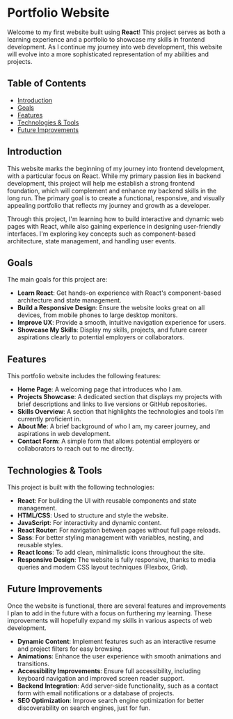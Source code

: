 # Portfolio Website

Welcome to my first website built using **React**! This project serves as both a learning experience and a portfolio to showcase my skills in frontend development. As I continue my journey into web development, this website will evolve into a more sophisticated representation of my abilities and projects.

## Table of Contents
- [Introduction](#introduction)
- [Goals](#goals)
- [Features](#features)
- [Technologies & Tools](#technologies-tools)
- [Future Improvements](#future-improvements)

## Introduction

This website marks the beginning of my journey into frontend development, with a particular focus on React. While my primary passion lies in backend development, this project will help me establish a strong frontend foundation, which will complement and enhance my backend skills in the long run. The primary goal is to create a functional, responsive, and visually appealing portfolio that reflects my journey and growth as a developer.

Through this project, I'm learning how to build interactive and dynamic web pages with React, while also gaining experience in designing user-friendly interfaces. I'm exploring key concepts such as component-based architecture, state management, and handling user events.

## Goals

The main goals for this project are:

- **Learn React**: Get hands-on experience with React's component-based architecture and state management.
- **Build a Responsive Design**: Ensure the website looks great on all devices, from mobile phones to large desktop monitors.
- **Improve UX**: Provide a smooth, intuitive navigation experience for users.
- **Showcase My Skills**: Display my skills, projects, and future career aspirations clearly to potential employers or collaborators.
  
## Features

This portfolio website includes the following features:

- **Home Page**: A welcoming page that introduces who I am.
- **Projects Showcase**: A dedicated section that displays my projects with brief descriptions and links to live versions or GitHub repositories.
- **Skills Overview**: A section that highlights the technologies and tools I’m currently proficient in.
- **About Me**: A brief background of who I am, my career journey, and aspirations in web development.
- **Contact Form**: A simple form that allows potential employers or collaborators to reach out to me directly.

## Technologies & Tools

This project is built with the following technologies:

- **React**: For building the UI with reusable components and state management.
- **HTML/CSS**: Used to structure and style the website.
- **JavaScript**: For interactivity and dynamic content.
- **React Router**: For navigation between pages without full page reloads.
- **Sass**: For better styling management with variables, nesting, and reusable styles.
- **React Icons**: To add clean, minimalistic icons throughout the site.
- **Responsive Design**: The website is fully responsive, thanks to media queries and modern CSS layout techniques (Flexbox, Grid).

## Future Improvements

Once the website is functional, there are several features and improvements I plan to add in the future with a focus on furthering my learning. These improvements will hopefully expand my skills in various aspects of web development.

- **Dynamic Content**: Implement features such as an interactive resume and project filters for easy browsing.
- **Animations**: Enhance the user experience with smooth animations and transitions.
- **Accessibility Improvements**: Ensure full accessibility, including keyboard navigation and improved screen reader support.
- **Backend Integration**: Add server-side functionality, such as a contact form with email notifications or a database of projects.
- **SEO Optimization**: Improve search engine optimization for better discoverability on search engines, just for fun.
